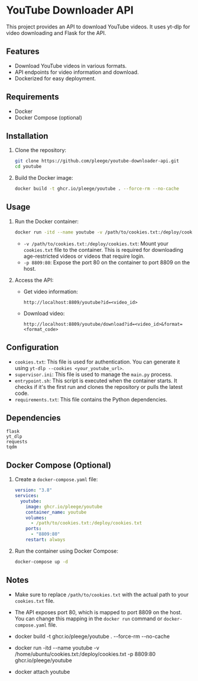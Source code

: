 # YouTube Downloader API

This project provides an API to download YouTube videos. It uses yt-dlp for video downloading and Flask for the API.

## Features

*   Download YouTube videos in various formats.
*   API endpoints for video information and download.
*   Dockerized for easy deployment.

## Requirements

*   Docker
*   Docker Compose (optional)

## Installation

1.  Clone the repository:

    ```bash
    git clone https://github.com/pleege/youtube-downloader-api.git
    cd youtube
    ```

2.  Build the Docker image:

    ```bash
    docker build -t ghcr.io/pleege/youtube . --force-rm --no-cache
    ```

## Usage

1.  Run the Docker container:

    ```bash
    docker run -itd --name youtube -v /path/to/cookies.txt:/deploy/cookies.txt -p 8809:80 ghcr.io/pleege/youtube
    ```

    *   `-v /path/to/cookies.txt:/deploy/cookies.txt`: Mount your `cookies.txt` file to the container. This is required for downloading age-restricted videos or videos that require login.
    *   `-p 8809:80`: Expose the port 80 on the container to port 8809 on the host.

2.  Access the API:

    *   Get video information:

        ```
        http://localhost:8809/youtube?id=<video_id>
        ```

    *   Download video:

        ```
        http://localhost:8809/youtube/download?id=<video_id>&format=<format_code>
        ```

## Configuration

*   `cookies.txt`: This file is used for authentication. You can generate it using `yt-dlp --cookies <your_youtube_url>`.
*   `supervisor.ini`: This file is used to manage the `main.py` process.
*   `entrypoint.sh`: This script is executed when the container starts. It checks if it's the first run and clones the repository or pulls the latest code.
*   `requirements.txt`: This file contains the Python dependencies.

## Dependencies

```
flask
yt_dlp
requests
tqdm
```

## Docker Compose (Optional)

1.  Create a `docker-compose.yaml` file:

    ```yaml
    version: "3.8"
    services:
      youtube:
        image: ghcr.io/pleege/youtube
        container_name: youtube
        volumes:
          - /path/to/cookies.txt:/deploy/cookies.txt
        ports:
          - "8809:80"
        restart: always
    ```

2.  Run the container using Docker Compose:

    ```bash
    docker-compose up -d
    ```

## Notes

*   Make sure to replace `/path/to/cookies.txt` with the actual path to your `cookies.txt` file.
*   The API exposes port 80, which is mapped to port 8809 on the host. You can change this mapping in the `docker run` command or `docker-compose.yaml` file.


* docker build -t ghcr.io/pleege/youtube . --force-rm --no-cache

* docker run -itd --name youtube -v /home/ubuntu/cookies.txt:/deploy/cookies.txt -p 8809:80 ghcr.io/pleege/youtube

* docker attach youtube

